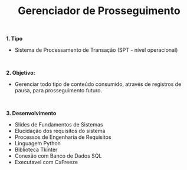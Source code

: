 <h1 align="center"  size="40px">
Gerenciador de Prosseguimento 
</h1>

<br />

**1. Tipo**

- Sistema de Processamento de Transação (SPT - nível operacional)

<br />

**2. Objetivo:**

- Gerenciar todo tipo de conteúdo consumido, através de registros de pausa, para prosseguimento futuro.

<br />

**3. Desenvolvimento**

- Slides de Fundamentos de Sistemas
- Elucidação dos requisitos do sistema
- Processos de Engenharia de Requisitos
- Linguagem Python
- Biblioteca Tkinter
- Conexão com Banco de Dados SQL
- Executavel com CxFreeze
